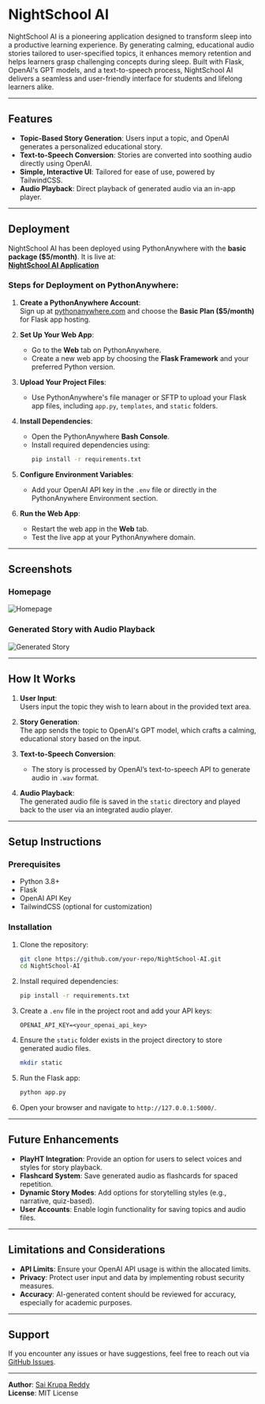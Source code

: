 
# **NightSchool AI**  

NightSchool AI is a pioneering application designed to transform sleep into a productive learning experience. By generating calming, educational audio stories tailored to user-specified topics, it enhances memory retention and helps learners grasp challenging concepts during sleep. Built with Flask, OpenAI's GPT models, and a text-to-speech process, NightSchool AI delivers a seamless and user-friendly interface for students and lifelong learners alike.  

---

## **Features**  
- **Topic-Based Story Generation**: Users input a topic, and OpenAI generates a personalized educational story.  
- **Text-to-Speech Conversion**: Stories are converted into soothing audio directly using OpenAI.  
- **Simple, Interactive UI**: Tailored for ease of use, powered by TailwindCSS.  
- **Audio Playback**: Direct playback of generated audio via an in-app player.  

---

## **Deployment**  

NightSchool AI has been deployed using PythonAnywhere with the **basic package ($5/month)**. It is live at:  
[**NightSchool AI Application**](https://saikrupa.pythonanywhere.com/)  

### **Steps for Deployment on PythonAnywhere**:  

1. **Create a PythonAnywhere Account**:  
   Sign up at [pythonanywhere.com](https://www.pythonanywhere.com/) and choose the **Basic Plan ($5/month)** for Flask app hosting.  

2. **Set Up Your Web App**:  
   - Go to the **Web** tab on PythonAnywhere.  
   - Create a new web app by choosing the **Flask Framework** and your preferred Python version.  

3. **Upload Your Project Files**:  
   - Use PythonAnywhere's file manager or SFTP to upload your Flask app files, including `app.py`, `templates`, and `static` folders.  

4. **Install Dependencies**:  
   - Open the PythonAnywhere **Bash Console**.  
   - Install required dependencies using:  
     ```bash
     pip install -r requirements.txt
     ```  

5. **Configure Environment Variables**:  
   - Add your OpenAI API key in the `.env` file or directly in the PythonAnywhere Environment section.  

6. **Run the Web App**:  
   - Restart the web app in the **Web** tab.  
   - Test the live app at your PythonAnywhere domain.  

---

## **Screenshots**  

### **Homepage**  
![Homepage](image.png)  

### **Generated Story with Audio Playback**  
![Generated Story](image.png)  

---

## **How It Works**  

1. **User Input**:  
   Users input the topic they wish to learn about in the provided text area.  

2. **Story Generation**:  
   The app sends the topic to OpenAI's GPT model, which crafts a calming, educational story based on the input.  

3. **Text-to-Speech Conversion**:  
   - The story is processed by OpenAI’s text-to-speech API to generate audio in `.wav` format.  

4. **Audio Playback**:  
   The generated audio file is saved in the `static` directory and played back to the user via an integrated audio player.  

---

## **Setup Instructions**  

### **Prerequisites**  
- Python 3.8+  
- Flask  
- OpenAI API Key  
- TailwindCSS (optional for customization)  

### **Installation**  

1. Clone the repository:  
   ```bash
   git clone https://github.com/your-repo/NightSchool-AI.git
   cd NightSchool-AI
   ```  

2. Install required dependencies:  
   ```bash
   pip install -r requirements.txt
   ```  

3. Create a `.env` file in the project root and add your API keys:  
   ```plaintext
   OPENAI_API_KEY=<your_openai_api_key>
   ```  

4. Ensure the `static` folder exists in the project directory to store generated audio files.  
   ```bash
   mkdir static
   ```  

5. Run the Flask app:  
   ```bash
   python app.py
   ```  

6. Open your browser and navigate to `http://127.0.0.1:5000/`.  

---

## **Future Enhancements**  
- **PlayHT Integration**: Provide an option for users to select voices and styles for story playback.  
- **Flashcard System**: Save generated audio as flashcards for spaced repetition.  
- **Dynamic Story Modes**: Add options for storytelling styles (e.g., narrative, quiz-based).  
- **User Accounts**: Enable login functionality for saving topics and audio files.  

---

## **Limitations and Considerations**  
- **API Limits**: Ensure your OpenAI API usage is within the allocated limits.  
- **Privacy**: Protect user input and data by implementing robust security measures.  
- **Accuracy**: AI-generated content should be reviewed for accuracy, especially for academic purposes.  

---

## **Support**  
If you encounter any issues or have suggestions, feel free to reach out via [GitHub Issues](https://github.com/your-repo/NightSchool-AI/issues).  

--- 

**Author**: [Sai Krupa Reddy](https://myskr.netlify.app/)  
**License**: MIT License  
